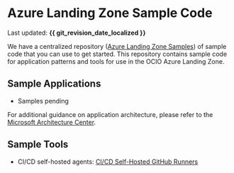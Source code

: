 # Azure Landing Zone Sample Code

Last updated: **{{ git_revision_date_localized }}**

We have a centralized repository ([Azure Landing Zone Samples](https://github.com/bcgov/azure-lz-samples)) of sample code that you can use to get started. This repository contains sample code for application patterns and tools for use in the OCIO Azure Landing Zone.

## Sample Applications
<!-- TODO: Update these links once the sample app code is migrated to the new repo -->
* Samples pending

For additional guidance on application architecture, please refer to the [Microsoft Architecture Center](https://docs.microsoft.com/en-us/azure/architecture/).

## Sample Tools

* CI/CD self-hosted agents: [CI/CD Self-Hosted GitHub Runners](https://github.com/bcgov/azure-lz-samples/blob/main/tools/cicd_self_hosted_agents/README.md)
